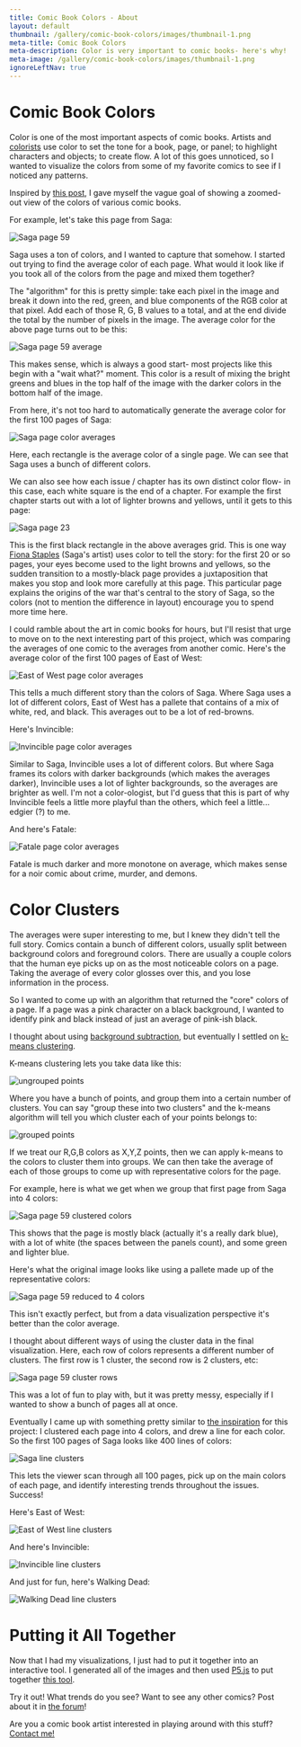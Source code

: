 ```yaml
---
title: Comic Book Colors - About
layout: default
thumbnail: /gallery/comic-book-colors/images/thumbnail-1.png
meta-title: Comic Book Colors
meta-description: Color is very important to comic books- here's why!
meta-image: /gallery/comic-book-colors/images/thumbnail-1.png
ignoreLeftNav: true
---
```


# Comic Book Colors

Color is one of the most important aspects of comic books. Artists and [colorists](https://en.wikipedia.org/wiki/Colorist) use color to set the tone for a book, page, or panel; to highlight characters and objects; to create flow. A lot of this goes unnoticed, so I wanted to visualize the colors from some of my favorite comics to see if I noticed any patterns.

Inspired by [this post](https://www.reddit.com/r/dataisbeautiful/comments/6wccz2/the_average_color_of_every_frame_of_netflixs/), I gave myself the vague goal of showing a zoomed-out view of the colors of various comic books.

For example, let's take this page from Saga:

![Saga page 59](/gallery/comic-book-colors/images/saga-1-page-059.png)

Saga uses a ton of colors, and I wanted to capture that somehow. I started out trying to find the average color of each page. What would it look like if you took all of the colors from the page and mixed them together?

The "algorithm" for this is pretty simple: take each pixel in the image and break it down into the red, green, and blue components of the RGB color at that pixel. Add each of those R, G, B values to a total, and at the end divide the total by the number of pixels in the image. The average color for the above page turns out to be this:

![Saga page 59 average](/gallery/comic-book-colors/images/saga-1-page-059-average.png)

This makes sense, which is always a good start- most projects like this begin with a "wait what?" moment. This color is a result of mixing the bright greens and blues in the top half of the image with the darker colors in the bottom half of the image.

From here, it's not too hard to automatically generate the average color for the first 100 pages of Saga:

![Saga page color averages](/gallery/comic-book-colors/images/saga-1-averages-1.png)

Here, each rectangle is the average color of a single page. We can see that Saga uses a bunch of different colors.

We can also see how each issue / chapter has its own distinct color flow- in this case, each white square is the end of a chapter. For example the first chapter starts out with a lot of lighter browns and yellows, until it gets to this page:

![Saga page 23](/gallery/comic-book-colors/images/saga-1-page-023.png)

This is the first black rectangle in the above averages grid. This is one way [Fiona Staples](https://en.wikipedia.org/wiki/Fiona_Staples) (Saga's artist) uses color to tell the story: for the first 20 or so pages, your eyes become used to the light browns and yellows, so the sudden transition to a mostly-black page provides a juxtaposition that makes you stop and look more carefully at this page. This particular page explains the origins of the war that's central to the story of Saga, so the colors (not to mention the difference in layout) encourage you to spend more time here.

I could ramble about the art in comic books for hours, but I'll resist that urge to move on to the next interesting part of this project, which was comparing the averages of one comic to the averages from another comic. Here's the average color of the first 100 pages of East of West:

![East of West page color averages](/gallery/comic-book-colors/images/east-of-west-averages-1.png)

This tells a much different story than the colors of Saga. Where Saga uses a lot of different colors, East of West has a pallete that contains of a mix of white, red, and black. This averages out to be a lot of red-browns.

Here's Invincible:

![Invincible page color averages](/gallery/comic-book-colors/images/invincible-averages-1.png)

Similar to Saga, Invincible uses a lot of different colors. But where Saga frames its colors with darker backgrounds (which makes the averages darker), Invincible uses a lot of lighter backgrounds, so the averages are brighter as well. I'm not a color-ologist, but I'd guess that this is part of why Invincible feels a little more playful than the others, which feel a little... edgier (?) to me.

And here's Fatale:

![Fatale page color averages](/gallery/comic-book-colors/images/fatale-averages-1.png)

Fatale is much darker and more monotone on average, which makes sense for a noir comic about crime, murder, and demons.

# Color Clusters

The averages were super interesting to me, but I knew they didn't tell the full story. Comics contain a bunch of different colors, usually split between background colors and foreground colors. There are usually a couple colors that the human eye picks up on as the most noticeable colors on a page. Taking the average of every color glosses over this, and you lose information in the process.

So I wanted to come up with an algorithm that returned the "core" colors of a page. If a page was a pink character on a black background, I wanted to identify pink and black instead of just an average of pink-ish black.

I thought about using [background subtraction](https://en.wikipedia.org/wiki/Background_subtraction), but eventually I settled on [k-means clustering](https://en.wikipedia.org/wiki/K-means_clustering).

K-means clustering lets you take data like this:

![ungrouped points](/gallery/comic-book-colors/images/k-means-1.png)

Where you have a bunch of points, and group them into a certain number of clusters. You can say "group these into two clusters" and the k-means algorithm will tell you which cluster each of your points belongs to:

![grouped points](/gallery/comic-book-colors/images/k-means-2.png)

If we treat our R,G,B colors as X,Y,Z points, then we can apply k-means to the colors to cluster them into groups. We can then take the average of each of those groups to come up with representative colors for the page.

For example, here is what we get when we group that first page from Saga into 4 colors:

![Saga page 59 clustered colors](/gallery/comic-book-colors/images/saga-1-page-059-4-clusters.png)

This shows that the page is mostly black (actually it's a really dark blue), with a lot of white (the spaces between the panels count), and some green and lighter blue.

Here's what the original image looks like using a pallete made up of the representative colors:

![Saga page 59 reduced to 4 colors](/gallery/comic-book-colors/images/saga-1-page-059-reduced-4-colors.png)

This isn't exactly perfect, but from a data visualization perspective it's better than the color average.

I thought about different ways of using the cluster data in the final visualization. Here, each row of colors represents a different number of clusters. The first row is 1 cluster, the second row is 2 clusters, etc:

![Saga page 59 cluster rows](/gallery/comic-book-colors/images/saga-1-page-059-clusters-rows-1.png)

This was a lot of fun to play with, but it was pretty messy, especially if I wanted to show a bunch of pages all at once.

Eventually I came up with something pretty similar to [the inspiration](https://www.reddit.com/r/dataisbeautiful/comments/6wccz2/the_average_color_of_every_frame_of_netflixs/) for this project: I clustered each page into 4 colors, and drew a line for each color. So the first 100 pages of Saga looks like 400 lines of colors:

![Saga line clusters](/gallery/comic-book-colors/images/saga-1-line-clusters-1.png)

This lets the viewer scan through all 100 pages, pick up on the main colors of each page, and identify interesting trends throughout the issues. Success!

Here's East of West:

![East of West line clusters](/gallery/comic-book-colors/images/east-of-west-line-clusters-1.png)

And here's Invincible:

![Invincible line clusters](/gallery/comic-book-colors/images/invincible-line-clusters-1.png)

And just for fun, here's Walking Dead:

![Walking Dead line clusters](/gallery/comic-book-colors/images/walking-dead-line-clusters-1.png)

# Putting it All Together

Now that I had my visualizations, I just had to put it together into an interactive tool. I generated all of the images and then used [P5.js](/tutorials/p5js) to put together [this tool](/gallery/comic-book-colors/interactive.html).

Try it out! What trends do you see? Want to see any other comics? Post about it in [the forum](http://forum.happycoding.io)!

Are you a comic book artist interested in playing around with this stuff? [Contact me!](/about#contact)